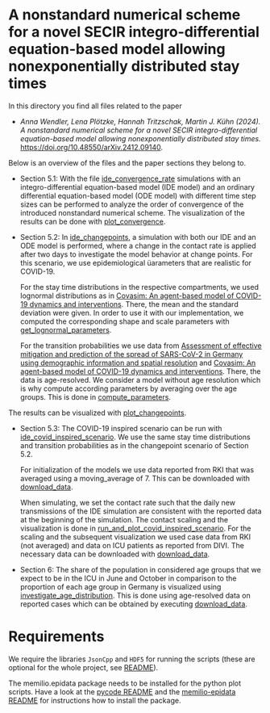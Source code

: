 # A nonstandard numerical scheme for a novel SECIR integro-differential equation-based model allowing nonexponentially distributed stay times #

In this directory you find all files related to the paper
- _Anna Wendler, Lena Plötzke, Hannah Tritzschak, Martin J. Kühn (2024). A nonstandard numerical scheme for a novel SECIR integro-differential equation-based model allowing nonexponentially distributed stay times._ 
https://doi.org/10.48550/arXiv.2412.09140.

Below is an overview of the files and the paper sections they belong to. 

- Section 5.1: With the file [ide_convergence_rate](ide_convergence_rate.cpp) simulations with an integro-differential equation-based model (IDE model) and an ordinary differential equation-based model (ODE model) with different time step sizes can be performed to analyze the order of convergence of the introduced nonstandard numerical scheme. The visualization of the results can be done with [plot_convergence](plot_convergence.py).

- Section 5.2: In [ide_changepoints](ide_changepoints.cpp), a simulation with both our IDE and an ODE model is performed, where a change in the contact rate is applied after two days to investigate the model behavior at change points. For this scenario, we use epidemiological üarameters that are realistic for COVID-19. 

    For the stay time distributions in the respective compartments, we used lognormal distributions as in [Covasim: An agent-based model of COVID-19 dynamics and interventions](https://doi.org/10.1371/journal.pcbi.1009149). There, the mean and the standard deviation were given. In order to use it with our implementation, we computed the corresponding shape and scale parameters with [get_lognormal_parameters](get_lognormal_parameters.py).

    For the transition probabilities we use data from [Assessment of effective mitigation and prediction of the spread of SARS-CoV-2 in Germany using demographic information and spatial resolution](https://doi.org/10.1016/j.mbs.2021.108648) and [Covasim: An agent-based model of COVID-19 dynamics and interventions](https://doi.org/10.1371/journal.pcbi.1009149). There, the data is age-resolved. We consider a model without age resolution which is why compute according parameters by averaging over the age groups. This is done in [compute_parameters](compute_parameters.cpp).


The results can be visualized with [plot_changepoints](plot_changepoints.py).

- Section 5.3: The COVID-19 inspired scenario can be run with [ide_covid_inspired_scenario](ide_covid_inspired_scenario.cpp). We use the same stay time distributions and transition probabilities as in the changepoint scenario of Section 5.2. 

    For initialization of the models we use data reported from RKI that was averaged using a moving_average of 7. This can be downloaded with [download_data](download_data.py). 
    
    When simulating, we set the contact rate such that the daily new transmissions of the IDE simulation are consistent with the reported data at the beginning of the simulation. The contact scaling and the visualization is done in [run_and_plot_covid_inspired_scenario](run_and_plot_covid_inspired_scenario.py). For the scaling and the subsequent visualization we used case data from RKI (not averaged) and data on ICU patients as reported from DIVI. The necessary data can be downloaded with [download_data](download_data.py).

- Section 6: The share of the population in considered age groups that we expect to be in the ICU in June and October in comparison to the proportion of each age group in Germany is visualized using [investigate_age_distribution](investigate_age_distribution.py). This is done using age-resolved data on reported cases which can be obtained by executing [download_data](download_data.py).


# Requirements
We require the libraries `JsonCpp` and `HDF5` for running the scripts (these are optional for the whole project, see [README](../../README.md)).

The memilio.epidata package needs to be installed for the python plot scripts. Have a look at the [pycode README](../../../pycode/README.rst) and the [memilio-epidata README](../../../pycode/memilio-epidata/README.rst) for instructions how to install the package.
